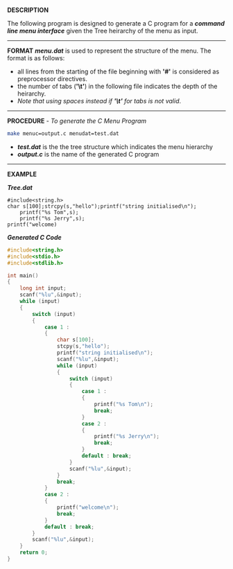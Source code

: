 **DESCRIPTION**

The following program is designed to generate a C program for a ***command line menu interface*** given the Tree heirarchy of the menu as input.
***

**FORMAT**
***menu.dat*** is used to represent the structure of the menu. The format is as follows:
* all lines from the starting of the file beginning with **'#'** is considered as preprocessor directives.
* the number of tabs (**'\t'**) in the following file indicates the depth of the heirarchy.
* *Note that using spaces instead if **'\t'** for tabs is not valid*.
***

**PROCEDURE** - *To generate the C Menu Program* 
```bash
make menuc=output.c menudat=test.dat
```
* ***test.dat*** is the the tree structure which indicates the menu hierarchy
* ***output.c*** is the name of the generated C program
***

**EXAMPLE**

***Tree.dat***
```dat
#include<string.h>
char s[100];strcpy(s,"hello");printf("string initialised\n");
    printf("%s Tom",s);
    printf("%s Jerry",s);
printf("welcome)
```
***Generated C Code***

```c
#include<string.h>
#include<stdio.h>
#include<stdlib.h>

int main()
{
	long int input;
	scanf("%lu",&input);
	while (input)
	{
		switch (input)
		{
			case 1 :
			{
				char s[100];
				stcpy(s,"hello");
				printf("string initialised\n");
				scanf("%lu",&input);
				while (input)
				{
					switch (input)
					{
						case 1 :
						{
							printf("%s Tom\n");
							break;
						}
						case 2 :
						{
							printf("%s Jerry\n");
							break;
						}
						default : break;
					}
					scanf("%lu",&input);
				}
				break;
			}
			case 2 :
			{
				printf("welcome\n");
				break;
			}
			default : break;
		}
		scanf("%lu",&input);
	}
	return 0;
}
```